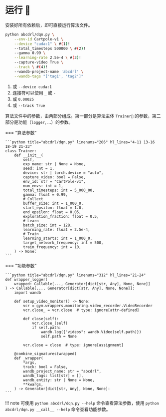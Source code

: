 # 运行 🏃

安装好所有依赖后，即可直接运行算法文件。

```bash
python abcdrl/dqn.py \
    --env-id Cartpole-v1 \
    --device "cuda:1" \ #(1)!
    --total_timesteps 500000 \ #(2)!
    --gamma 0.99 \
    --learning-rate 2.5e-4 \ #(3)!
    --capture-video True \
    --track \ #(4)!
    --wandb-project-name 'abcdrl' \
    --wandb-tags "['tag1', 'tag2']"
```

1.  或 `--device cuda:1`
2.  连接符可以使用 `_` 或 `-`
3.  或 `0.00025`
4.  或 `--track True`

算法文件中的参数，由两部分组成。第一部分是算法主体 `Trainer🔁` 的参数，第二部分是功能（`logger`, ...）的参数。

=== "算法参数"

    ```python title="abcdrl/dqn.py" linenums="206" hl_lines="4-11 13-16 18-19 21-23"
    class Trainer:
        def __init__(
            self,
            exp_name: str | None = None,
            seed: int = 1,
            device: str | torch.device = "auto",
            capture_video: bool = False,
            env_id: str = "CartPole-v1",
            num_envs: int = 1,
            total_timesteps: int = 5_000_00,
            gamma: float = 0.99,
            # Collect
            buffer_size: int = 1_000_0,
            start_epsilon: float = 1.0,
            end_epsilon: float = 0.05,
            exploration_fraction: float = 0.5,
            # Learn
            batch_size: int = 128,
            learning_rate: float = 2.5e-4,
            # Train
            learning_starts: int = 1_000_0,
            target_network_frequency: int = 500,
            train_frequency: int = 10,
        ) -> None:
    ```

=== "功能参数"

    ```python title="abcdrl/dqn.py" linenums="312" hl_lines="21-24"
    def wrapper_logger(
        wrapped: Callable[..., Generator[dict[str, Any], None, None]]
    ) -> Callable[..., Generator[dict[str, Any], None, None]]:
        import wandb

        def setup_video_monitor() -> None:
            vcr = gym.wrappers.monitoring.video_recorder.VideoRecorder
            vcr.close_ = vcr.close  # type: ignore[attr-defined]

            def close(self):
                vcr.close_(self)
                if self.path:
                    wandb.log({"videos": wandb.Video(self.path)})
                    self.path = None

            vcr.close = close  # type: ignore[assignment]

        @combine_signatures(wrapped)
        def _wrapper(
            *args,
            track: bool = False,
            wandb_project_name: str = "abcdrl",
            wandb_tags: list[str] = [],
            wandb_entity: str | None = None,
            **kwargs,
        ) -> Generator[dict[str, Any], None, None]:
    ```

!!! note
    可使用 `python abcdrl/dqn.py --help` 命令查看算法参数，使用 `python abcdrl/dqn.py __call__ --help` 命令查看功能参数。
